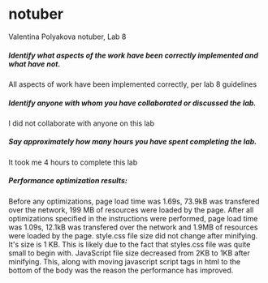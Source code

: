 # notuber 
Valentina Polyakova notuber, Lab 8

##### Identify what aspects of the work have been correctly implemented and what have not.
All aspects of work have been implemented correctly, per lab 8 guidelines

##### Identify anyone with whom you have collaborated or discussed the lab.
I did not collaborate with anyone on this lab

##### Say approximately how many hours you have spent completing the lab.
It took me 4 hours to complete this lab

##### Performance optimization results:
Before any optimizations, page load time was 1.69s, 73.9kB was transfered over the network, 199 MB of resources were loaded by the page.
After all optimizations specified in the instructions were performed, page load time was 1.09s, 12.1kB was transfered over the network and 1.9MB of resources were loaded by the page.
style.css file size did not change after minifying. It's size is 1 KB. This is likely due to the fact that styles.css file was quite small to begin with.
JavaScript file size decreased from 2KB to 1KB after minifying. This, along with moving javascript script tags in html to the bottom of the body was the reason the performance has improved.
